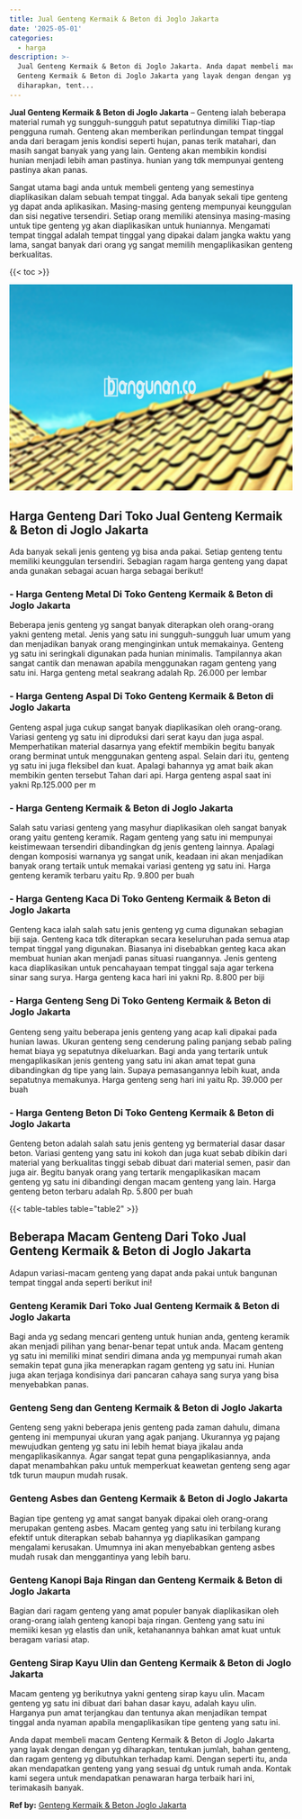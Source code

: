 ```yaml
---
title: Jual Genteng Kermaik & Beton di Joglo Jakarta
date: '2025-05-01'
categories:
  - harga
description: >-
  Jual Genteng Kermaik & Beton di Joglo Jakarta. Anda dapat membeli macam
  Genteng Kermaik & Beton di Joglo Jakarta yang layak dengan dengan yg
  diharapkan, tent...
---
```


**Jual Genteng Kermaik & Beton di Joglo Jakarta** – Genteng ialah beberapa material rumah yg sungguh-sungguh patut sepatutnya dimiliki Tiap-tiap pengguna rumah. Genteng akan memberikan perlindungan tempat tinggal anda dari beragam jenis kondisi seperti hujan, panas terik matahari, dan masih sangat banyak yang yang lain. Genteng akan membikin kondisi hunian menjadi lebih aman pastinya. hunian yang tdk mempunyai genteng pastinya akan panas.

Sangat utama bagi anda untuk membeli genteng yang semestinya diaplikasikan dalam sebuah tempat tinggal. Ada banyak sekali tipe genteng yg dapat anda aplikasikan. Masing-masing genteng mempunyai keunggulan dan sisi negative tersendiri. Setiap orang memiliki atensinya masing-masing untuk tipe genteng yg akan diaplikasikan untuk huniannya. Mengamati tempat tinggal adalah tempat tinggal yang dipakai dalam jangka waktu yang lama, sangat banyak dari orang yg sangat memilih mengaplikasikan genteng berkualitas.

{{< toc >}}

![Jual Genteng Kermaik & Beton di Joglo Jakarta](/images/genteng-minimalis-murah27.png)

## Harga Genteng Dari Toko Jual Genteng Kermaik & Beton di Joglo Jakarta

Ada banyak sekali jenis genteng yg bisa anda pakai. Setiap genteng tentu memiliki keunggulan tersendiri. Sebagian ragam harga genteng yang dapat anda gunakan sebagai acuan harga sebagai berikut!

### \- Harga Genteng Metal Di Toko Genteng Kermaik & Beton di Joglo Jakarta

Beberapa jenis genteng yg sangat banyak diterapkan oleh orang-orang yakni genteng metal. Jenis yang satu ini sungguh-sungguh luar umum yang dan menjadikan banyak orang menginginkan untuk memakainya. Genteng yg satu ini seringkali digunakan pada hunian minimalis. Tampilannya akan sangat cantik dan menawan apabila menggunakan ragam genteng yang satu ini. Harga genteng metal seakrang adalah Rp. 26.000 per lembar

### \- Harga Genteng Aspal Di Toko Genteng Kermaik & Beton di Joglo Jakarta

Genteng aspal juga cukup sangat banyak diaplikasikan oleh orang-orang. Variasi genteng yg satu ini diproduksi dari serat kayu dan juga aspal. Memperhatikan material dasarnya yang efektif membikin begitu banyak orang berminat untuk menggunakan genteng aspal. Selain dari itu, genteng yg satu ini juga fleksibel dan kuat. Apalagi bahannya yg amat baik akan membikin genten tersebut Tahan dari api. Harga genteng aspal saat ini yakni Rp.125.000 per m

### \- Harga Genteng Kermaik & Beton di Joglo Jakarta

Salah satu variasi genteng yang masyhur diaplikasikan oleh sangat banyak orang yaitu genteng keramik. Ragam genteng yang satu ini mempunyai keistimewaan tersendiri dibandingkan dg jenis genteng lainnya. Apalagi dengan komposisi warnanya yg sangat unik, keadaan ini akan menjadikan banyak orang tertaik untuk memakai variasi genteng yg satu ini. Harga genteng keramik terbaru yaitu Rp. 9.800 per buah

### \- Harga Genteng Kaca Di Toko Genteng Kermaik & Beton di Joglo Jakarta

Genteng kaca ialah salah satu jenis genteng yg cuma digunakan sebagian biji saja. Genteng kaca tdk diterapkan secara keseluruhan pada semua atap tempat tinggal yang digunakan. Biasanya ini disebabkan genteg kaca akan membuat hunian akan menjadi panas situasi ruangannya. Jenis genteng kaca diaplikasikan untuk pencahayaan tempat tinggal saja agar terkena sinar sang surya. Harga genteng kaca hari ini yakni Rp. 8.800 per biji

### \- Harga Genteng Seng Di Toko Genteng Kermaik & Beton di Joglo Jakarta

Genteng seng yaitu beberapa jenis genteng yang acap kali dipakai pada hunian lawas. Ukuran genteng seng cenderung paling panjang sebab paling hemat biaya yg sepatutnya dikeluarkan. Bagi anda yang tertarik untuk mengaplikasikan jenis genteng yang satu ini akan amat tepat guna dibandingkan dg tipe yang lain. Supaya pemasangannya lebih kuat, anda sepatutnya memakunya. Harga genteng seng hari ini yaitu Rp. 39.000 per buah

### \- Harga Genteng Beton Di Toko Genteng Kermaik & Beton di Joglo Jakarta

Genteng beton adalah salah satu jenis genteng yg bermaterial dasar dasar beton. Variasi genteng yang satu ini kokoh dan juga kuat sebab dibikin dari material yang berkualitas tinggi sebab dibuat dari material semen, pasir dan juga air. Begitu banyak orang yang tertarik mengaplikasikan macam genteng yg satu ini dibandingi dengan macam genteng yang lain. Harga genteng beton terbaru adalah Rp. 5.800 per buah

{{< table-tables table="table2" >}}

## Beberapa Macam Genteng Dari Toko Jual Genteng Kermaik & Beton di Joglo Jakarta

Adapun variasi-macam genteng yang dapat anda pakai untuk bangunan tempat tinggal anda seperti berikut ini!

### Genteng Keramik Dari Toko Jual Genteng Kermaik & Beton di Joglo Jakarta

Bagi anda yg sedang mencari genteng untuk hunian anda, genteng keramik akan menjadi pilihan yang benar-benar tepat untuk anda. Macam genteng yg satu ini memiliki minat sendiri dimana anda yg mempunyai rumah akan semakin tepat guna jika menerapkan ragam genteng yg satu ini. Hunian juga akan terjaga kondisinya dari pancaran cahaya sang surya yang bisa menyebabkan panas.

### Genteng Seng dan Genteng Kermaik & Beton di Joglo Jakarta

Genteng seng yakni beberapa jenis genteng pada zaman dahulu, dimana genteng ini mempunyai ukuran yang agak panjang. Ukurannya yg pajang mewujudkan genteng yg satu ini lebih hemat biaya jikalau anda mengaplikasikannya. Agar sangat tepat guna pengaplikasiannya, anda dapat menambahkan paku untuk memperkuat keawetan genteng seng agar tdk turun maupun mudah rusak.

### Genteng Asbes dan Genteng Kermaik & Beton di Joglo Jakarta

Bagian tipe genteng yg amat sangat banyak dipakai oleh orang-orang merupakan genteng asbes. Macam genteg yang satu ini terbilang kurang efektif untuk diterapkan sebab bahannya yg diaplikasikan gampang mengalami kerusakan. Umumnya ini akan menyebabkan genteng asbes mudah rusak dan menggantinya yang lebih baru.

### Genteng Kanopi Baja Ringan dan Genteng Kermaik & Beton di Joglo Jakarta

Bagian dari ragam genteng yang amat populer banyak diaplikasikan oleh orang-orang ialah genteng kanopi baja ringan. Genteng yang satu ini memiiki kesan yg elastis dan unik, ketahanannya bahkan amat kuat untuk beragam variasi atap.

### Genteng Sirap Kayu Ulin dan Genteng Kermaik & Beton di Joglo Jakarta

Macam genteng yg berikutnya yakni genteng sirap kayu ulin. Macam genteng yg satu ini dibuat dari bahan dasar kayu, adalah kayu ulin. Harganya pun amat terjangkau dan tentunya akan menjadikan tempat tinggal anda nyaman apabila mengaplikasikan tipe genteng yang satu ini.

Anda dapat membeli macam Genteng Kermaik & Beton di Joglo Jakarta yang layak dengan dengan yg diharapkan, tentukan jumlah, bahan genteng, dan ragam genteng yg dibutuhkan terhadap kami. Dengan seperti itu, anda akan mendapatkan genteng yang yang sesuai dg untuk rumah anda. Kontak kami segera untuk mendapatkan penawaran harga terbaik hari ini, terimakasih banyak.

**Ref by:**  [Genteng Kermaik & Beton  Joglo Jakarta](https://id.wikipedia.org/wiki/Genteng)
